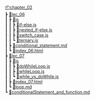 [📦chapter_02](../chapter_02/)  
 ┣ [📂lec_06](lec_06/)  
 ┃ ┣ [📂js](lec_06/js/)  
 ┃ ┃ ┣ [📜if-else.js](lec_06/js/if-else.js)  
 ┃ ┃ ┣ [📜nested_if-else.js](lec_06/js/nested_if-else.js)  
 ┃ ┃ ┣ [📜switch_case.js](lec_06/js/switch_case.js)  
 ┃ ┃ ┗ [📜ternary.js](lec_06/js/ternary.js)  
 ┃ ┣ [📜conditional_statement.md](lec_06/conditional_statement.md)  
 ┃ ┗ [📜index_06.html](lec_06/index_06.html)  
 ┣ [📂lec_07](lec_07/)  
 ┃ ┣ [📂js](lec_07/js/)  
 ┃ ┃ ┣ [📜doWhileLoop.js](lec_07/js/doWhileLoop.js)  
 ┃ ┃ ┣ [📜whileLoop.js](lec_07/js/whileLoop.js)  
 ┃ ┃ ┗ [📜while_vs_doWhile.js](lec_07/js/while_vs_doWhile.js)  
 ┃ ┣ [📜index_07.html](lec_07/index_07.html)  
 ┃ ┗ [📜loop.md](lec_07/loop.md)  
 ┗ [📜conditionalStatement_and_function.md](conditionalStatement_and_function.md)
